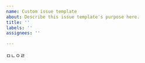 ```yaml
---
name: Custom issue template
about: Describe this issue template's purpose here.
title: ''
labels: ''
assignees: ''

---
```


ㅁㄴㅇㄹ

